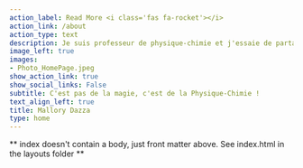 ```yaml
---
action_label: Read More <i class='fas fa-rocket'></i>
action_link: /about
action_type: text
description: Je suis professeur de physique-chimie et j'essaie de partager un maximum mes cours et expériences pédagogiques sur ce site. Venez ! Explorez ! 
image_left: true
images:
- Photo_HomePage.jpeg
show_action_link: true
show_social_links: False
subtitle: C'est pas de la magie, c'est de la Physique-Chimie !
text_align_left: true
title: Mallory Dazza
type: home
---
```


** index doesn't contain a body, just front matter above.
See index.html in the layouts folder **
